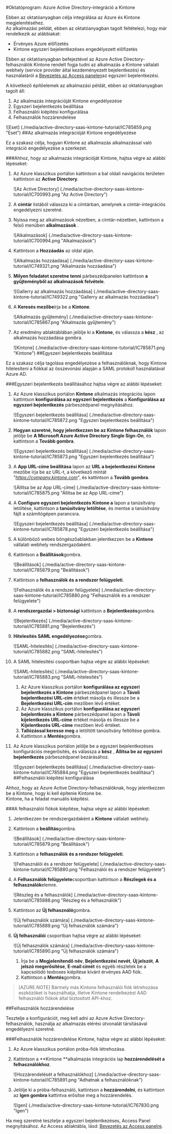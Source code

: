 <properties 
    pageTitle="Oktatóprogram: Azure Active Directory-integráció a Kintone |} Microsoft Azure" 
    description="Megtudhatja, hogyan használhatja a Kintone az Azure Active Directory ahhoz, hogy az egyszeri bejelentkezés, automatikus kiépítési és az egyéb!" 
    services="active-directory" 
    authors="jeevansd"  
    documentationCenter="na" 
    manager="femila"/>
<tags 
    ms.service="active-directory" 
    ms.devlang="na" 
    ms.topic="article" 
    ms.tgt_pltfrm="na" 
    ms.workload="identity" 
    ms.date="09/01/2016" 
    ms.author="jeedes" />

#<a name="tutorial-azure-active-directory-integration-with-kintone"></a>Oktatóprogram: Azure Active Directory-integráció a Kintone
  
Ebben az oktatóanyagban célja integrálása az Azure és Kintone megjelenítéséhez.  
Az alkalmazási példát, ebben az oktatóanyagban tagolt feltételezi, hogy már rendelkezik az alábbiakat:

-   Érvényes Azure előfizetés
-   Kintone egyszeri bejelentkezéses engedélyezett előfizetés
  
Ebben az oktatóanyagban befejeztével az Azure Active Directory-felhasználók Kintone rendelt fogja tudni az alkalmazás a Kintone vállalati webhely (service provider által kezdeményezett bejelentkezés) és használatáról a [Bevezetés az Access panelen](active-directory-saas-access-panel-introduction.md)az egyszeri bejelentkezési.
  
A következő építőelemek az alkalmazási példát, ebben az oktatóanyagban tagolt áll:

1.  Az alkalmazás integrációját Kintone engedélyezése
2.  Egyszeri bejelentkezés beállítása
3.  Felhasználói kiépítési konfigurálása
4.  Felhasználók hozzárendelése

![Eset] (./media/active-directory-saas-kintone-tutorial/IC785859.png "Eset")
##<a name="enabling-the-application-integration-for-kintone"></a>Az alkalmazás integrációját Kintone engedélyezése
  
Ez a szakasz célja, hogyan Kintone az alkalmazás alkalmazással való integráció engedélyezése a szerkezet.

###<a name="to-enable-the-application-integration-for-kintone-perform-the-following-steps"></a>Ahhoz, hogy az alkalmazás integrációját Kintone, hajtsa végre az alábbi lépéseket:

1.  Az Azure klasszikus portálon kattintson a bal oldali navigációs területen kattintson az **Active Directory**.

    ![Az Active Directory] (./media/active-directory-saas-kintone-tutorial/IC700993.png "Az Active Directory")

2.  A **címtár** listából válassza ki a címtárban, amelynek a címtár-integrációs engedélyezni szeretné.

3.  Nyissa meg az alkalmazások nézetben, a címtár-nézetben, kattintson a felső menüben **alkalmazások** .

    ![Alkalmazások] (./media/active-directory-saas-kintone-tutorial/IC700994.png "Alkalmazások")

4.  Kattintson a **Hozzáadás** az oldal alján.

    ![Alkalmazás hozzáadása] (./media/active-directory-saas-kintone-tutorial/IC749321.png "Alkalmazás hozzáadása")

5.  **Milyen feladatot szeretne tenni** párbeszédpanelen kattintson **a gyűjteményből az alkalmazások felvétele**.

    ![Gallerry az alkalmazás hozzáadása] (./media/active-directory-saas-kintone-tutorial/IC749322.png "Gallerry az alkalmazás hozzáadása")

6.  A **Keresés mezőbe**írja be a **Kintone**.

    ![Alkalmazás gyűjtemény] (./media/active-directory-saas-kintone-tutorial/IC785867.png "Alkalmazás gyűjtemény")

7.  Az eredmény ablaktáblában jelölje ki a **Kintone**, és válassza a **kész** , az alkalmazás hozzáadása gombra.

    ![Kintone] (./media/active-directory-saas-kintone-tutorial/IC785871.png "Kintone")
##<a name="configuring-single-sign-on"></a>Egyszeri bejelentkezés beállítása
  
Ez a szakasz célja tagolása engedélyezése a felhasználóknak, hogy Kintone hitelesíteni a fiókkal az összevonási alapján a SAML protokoll használatával Azure AD.

###<a name="to-configure-single-sign-on-perform-the-following-steps"></a>Egyszeri bejelentkezés beállításához hajtsa végre az alábbi lépéseket:

1.  Az Azure klasszikus portálon **Kintone** alkalmazás integrációs lapon kattintson **konfigurálása az egyszeri bejelentkezés** a **Konfigurálása az egyszeri bejelentkezés** párbeszédpanel megnyitásához.

    ![Egyszeri bejelentkezés beállítása] (./media/active-directory-saas-kintone-tutorial/IC785872.png "Egyszeri bejelentkezés beállítása")

2.  **Hogyan szeretné, hogy jelentkezzen be az Kintone felhasználók** lapon jelölje be **A Microsoft Azure Active Directory Single Sign-On**, és kattintson a **Tovább gombra**.

    ![Egyszeri bejelentkezés beállítása] (./media/active-directory-saas-kintone-tutorial/IC785873.png "Egyszeri bejelentkezés beállítása")

3.  A **App URL-címe beállítása** lapon az **URL a bejelentkezési Kintone** mezőbe írja be az URL-t, a következő mintát "*https://company.kintone.com*", és kattintson a **Tovább gombra**.

    ![Állítsa be az App URL-címe] (./media/active-directory-saas-kintone-tutorial/IC785875.png "Állítsa be az App URL-címe")

4.  A **Configure egyszeri bejelentkezés Kintone a** lapon a tanúsítvány letöltése, kattintson a **tanúsítvány letöltése**, és mentse a tanúsítvány fájlt a számítógépen parancsra.

    ![Egyszeri bejelentkezés beállítása] (./media/active-directory-saas-kintone-tutorial/IC785878.png "Egyszeri bejelentkezés beállítása")

5.  A különböző webes böngészőablakban jelentkezzen be a **Kintone** vállalati webhely rendszergazdaként.

6.  Kattintson a **Beállítások**gombra.

    ![Beállítások] (./media/active-directory-saas-kintone-tutorial/IC785879.png "Beállítások")

7.  Kattintson a **felhasználók és a rendszer felügyeleti**.

    ![Felhasználók és a rendszer felügyelete] (./media/active-directory-saas-kintone-tutorial/IC785880.png "Felhasználók és a rendszer felügyelete")

8.  A **rendszergazdai \> biztonsági** kattintson a **Bejelentkezés**gombra.

    ![Bejelentkezés] (./media/active-directory-saas-kintone-tutorial/IC785881.png "Bejelentkezés")

9.  **Hitelesítés SAML engedélyezése**gombra.

    ![SAML-hitelesítés] (./media/active-directory-saas-kintone-tutorial/IC785882.png "SAML-hitelesítés")

10. A SAML hitelesítési csoportban hajtsa végre az alábbi lépéseket:

    ![SAML-hitelesítés] (./media/active-directory-saas-kintone-tutorial/IC785883.png "SAML-hitelesítés")

    1.  Az Azure klasszikus portálon **konfigurálása az egyszeri bejelentkezés a Kintone** párbeszédpanel lapon a **Távoli bejelentkezési URL-cím** értéket másolja és illessze be a **Bejelentkezési URL-cím** mezőben lévő értéket.
    2.  Az Azure klasszikus portálon **konfigurálása az egyszeri bejelentkezés a Kintone** párbeszédpanel lapon a **Távoli kijelentkezés URL-címe** értéket másolja és illessze be a **Kijelentkezés URL-címe** mezőben lévő értéket.
    3.  **Tallózással keresse meg** a letöltött tanúsítvány feltöltése gombra.
    4.  Kattintson a **Mentés**gombra.

11. Az Azure klasszikus portálon jelölje be a egyszeri bejelentkezéses konfigurációs megerősítés, és válassza a **kész** , **Állítsa be az egyszeri bejelentkezés** párbeszédpanel bezárásához.

    ![Egyszeri bejelentkezés beállítása] (./media/active-directory-saas-kintone-tutorial/IC785884.png "Egyszeri bejelentkezés beállítása")
##<a name="configuring-user-provisioning"></a>Felhasználói kiépítési konfigurálása
  
Ahhoz, hogy az Azure Active Directory-felhasználóknak, hogy jelentkezzen be a Kintone, hogy ki kell építenie Kintone be.  
Kintone, ha a feladat manuális kiépítési.

###<a name="to-provision-a-user-accounts-perform-the-following-steps"></a>A felhasználói fiókok kiépítése, hajtsa végre az alábbi lépéseket:

1.  Jelentkezzen be rendszergazdaként a **Kintone** vállalati webhely.

2.  Kattintson a **beállítás**gombra.

    ![Beállítások] (./media/active-directory-saas-kintone-tutorial/IC785879.png "Beállítások")

3.  Kattintson a **felhasználók és a rendszer felügyeleti**.

    ![Felhasználói és a rendszer felügyelete] (./media/active-directory-saas-kintone-tutorial/IC785880.png "Felhasználói és a rendszer felügyelete")

4.  A **Felhasználók felügyelete**csoportban kattintson a **Részlegek és a felhasználók**elemre.

    ![Részleg és a felhasználók] (./media/active-directory-saas-kintone-tutorial/IC785888.png "Részleg és a felhasználók")

5.  Kattintson az **Új felhasználó**gombra.

    ![Új felhasználók számára] (./media/active-directory-saas-kintone-tutorial/IC785889.png "Új felhasználók számára")

6.  **Új felhasználói** csoportban hajtsa végre az alábbi lépéseket:

    ![Új felhasználók számára] (./media/active-directory-saas-kintone-tutorial/IC785890.png "Új felhasználók számára")

    1.  Írja be a **Megjelenítendő név**, **Bejelentkezési nevét**, **Új jelszót**, **A jelszó megerősítése**, **E-mail címét** és egyéb részletek be a kapcsolódó texboxes kiépítése kívánt érvényes AAD fiók.
    2.  Kattintson a **Mentés**gombra.

>[AZURE.NOTE] Bármely más Kintone felhasználói fiók létrehozása eszközöket is használhatja, illetve Kintone rendelkezést AAD felhasználói fiókok által biztosított API-khoz.

##<a name="assigning-users"></a>Felhasználók hozzárendelése
  
Tesztelje a konfigurációt, meg kell adni az Azure Active Directory-felhasználók, használja az alkalmazás elérési útvonalát társításával engedélyezni szeretné.

###<a name="to-assign-users-to-kintone-perform-the-following-steps"></a>Felhasználók hozzárendelése Kintone, hajtsa végre az alábbi lépéseket:

1.  Az Azure klasszikus portálon próba-fiók létrehozása.

2.  Kattintson a **Kintone **alkalmazás integrációs lap **hozzárendelését a felhasználókhoz**.

    ![Hozzárendelését a felhasználókhoz] (./media/active-directory-saas-kintone-tutorial/IC785891.png "Adhatnak a felhasználóknak")

3.  Jelölje ki a próba-felhasználó, kattintson a **hozzárendelni**, és kattintson az **Igen gombra** kattintva erősítse meg a hozzárendelés.

    ![Igen] (./media/active-directory-saas-kintone-tutorial/IC767830.png "Igen")
  
Ha meg szeretné tesztelje a egyszeri bejelentkezéses, Access Panel megnyitásához. Az Access ablaktábla, lásd: [Bevezetés az Access panelre](active-directory-saas-access-panel-introduction.md).